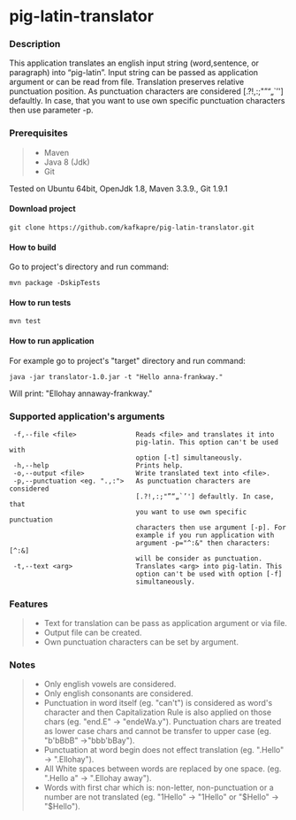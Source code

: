# pig-latin-translator

### Description
This application translates an english input string (word,sentence, or paragraph) into “pig-latin”. 
Input string can be passed as application argument or can be read from file. 
Translation preserves relative punctuation position. 
As punctuation characters are considered [.?!,:;"”“„`’'] defaultly. In case, that you want to use own specific punctuation characters then use parameter -p.

### Prerequisites
 >- Maven
 >- Java 8 (Jdk)
 >- Git

Tested on Ubuntu 64bit, OpenJdk 1.8, Maven 3.3.9., Git 1.9.1

#### Download project

```
git clone https://github.com/kafkapre/pig-latin-translator.git
```

#### How to build
Go to project's directory and run command:

```
mvn package -DskipTests
```

#### How to run tests

```
mvn test
```

#### How to run application

For example go to project's "target" directory and run command:

```
java -jar translator-1.0.jar -t "Hello anna-frankway."
```

Will print: "Ellohay annaway-frankway."

### Supported application's arguments
```
 -f,--file <file>               Reads <file> and translates it into
                                pig-latin. This option can't be used with
                                option [-t] simultaneously.
 -h,--help                      Prints help.
 -o,--output <file>             Write translated text into <file>.
 -p,--punctuation <eg. ".,:">   As punctuation characters are considered
                                [.?!,:;"”“„`’'] defaultly. In case, that
                                you want to use own specific punctuation
                                characters then use argument [-p]. For
                                example if you run application with
                                argument -p="^:&" then characters: [^:&]
                                will be consider as punctuation.
 -t,--text <arg>                Translates <arg> into pig-latin. This
                                option can't be used with option [-f]
                                simultaneously.                                
```

### Features
 >- Text for translation can be pass as application argument or via file.
 >- Output file can be created.
 >- Own punctuation characters can be set by argument.
 
### Notes
 >- Only english vowels are considered.
 >- Only english consonants are considered.
 >- Punctuation in word itself (eg. "can't") is considered as word's character and then Capitalization Rule is also applied on those chars (eg. "end.E" -> "endeWa.y"). 
    Punctuation chars are treated as lower case chars and cannot be transfer to upper case (eg. "b'bBbB" ->"bbb'bBay").
 >- Punctuation at word begin does not effect translation (eg. ".Hello" -> ".Ellohay").
 >- All White spaces between words are replaced by one space. (eg. ".Hello   a" -> ".Ellohay away").
 >- Words with first char which is: non-letter, non-punctuation or a number are not translated (eg. "1Hello" -> "1Hello" or "$Hello" -> "$Hello").